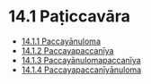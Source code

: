 

# 14.1 Paṭiccavāra

* [14.1.1 Paccayānuloma](14.1/14.1.1.md)
* [14.1.2 Paccayapaccanīya](14.1/14.1.2.md)
* [14.1.3 Paccayānulomapaccanīya](14.1/14.1.3.md)
* [14.1.4 Paccayapaccanīyānuloma](14.1/14.1.4.md)



